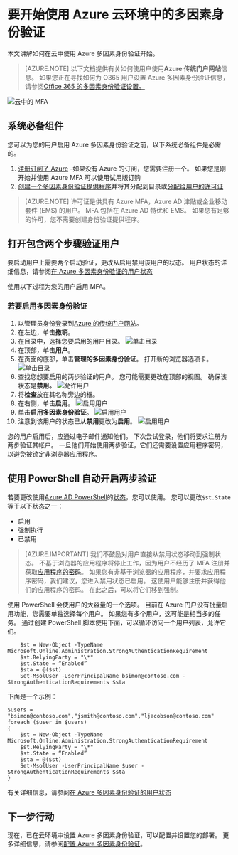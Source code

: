 <properties
    pageTitle="获取在云环境中启动 Azure MFA |Microsoft Azure"
    description="这是介绍如何开始使用 Azure MFA 云中的 Microsoft Azure 的多因素身份验证页。"
    services="multi-factor-authentication"
    documentationCenter=""
    authors="kgremban"
    manager="femila"
    editor="yossib"/>

<tags
    ms.service="multi-factor-authentication"
    ms.workload="identity"
    ms.tgt_pltfrm="na"
    ms.devlang="na"
    ms.topic="get-started-article"
    ms.date="10/17/2016"
    ms.author="kgremban"/>

# <a name="getting-started-with-azure-multi-factor-authentication-in-the-cloud"></a>要开始使用 Azure 云环境中的多因素身份验证
本文讲解如何在云中使用 Azure 多因素身份验证开始。

> [AZURE.NOTE]  以下文档提供有关如何使用户使用**Azure 传统门户网站**信息。 如果您正在寻找如何为 O365 用户设置 Azure 多因素身份验证信息，请参阅[Office 365 的多因素身份验证设置。](https://support.office.com/article/Set-up-multi-factor-authentication-for-Office-365-users-8f0454b2-f51a-4d9c-bcde-2c48e41621c6?ui=en-US&rs=en-US&ad=US)

![云中的 MFA](./media/multi-factor-authentication-get-started-cloud/mfa_in_cloud.png)

## <a name="prerequisites"></a>系统必备组件
您可以为您的用户启用 Azure 多因素身份验证之前，以下系统必备组件是必需的。


1. [注册订阅了 Azure](https://azure.microsoft.com/pricing/free-trial/) -如果没有 Azure 的订阅，您需要注册一个。 如果您是刚开始并使用 Azure MFA 可以使用试用版订购
2. [创建一个多因素身份验证提供程序](multi-factor-authentication-get-started-auth-provider.md)并将其分配到目录或[分配给用户的许可证](multi-factor-authentication-get-started-assign-licenses.md)

> [AZURE.NOTE]  许可证是供具有 Azure MFA，Azure AD 津贴或企业移动套件 (EMS) 的用户。  MFA 包括在 Azure AD 特优和 EMS。 如果您有足够的许可，您不需要创建身份验证提供程序。


## <a name="turn-on-two-step-verification-for-users"></a>打开包含两个步骤验证用户
要启动用户上需要两个启动验证，更改从启用禁用该用户的状态。  用户状态的详细信息，请参阅[在 Azure 多因素身份验证的用户状态](multi-factor-authentication-get-started-user-states.md)

使用以下过程为您的用户启用 MFA。

### <a name="to-turn-on-multi-factor-authentication"></a>若要启用多因素身份验证

1.  以管理员身份登录到[Azure 的传统门户网站](https://manage.windowsazure.com)。
2.  在左边，单击**撤销**。
3.  在目录中，选择您要启用的用户目录。
![单击目录](./media/multi-factor-authentication-get-started-cloud/directory1.png)
4.  在顶部，单击**用户**。
5.  在页面的底部，单击**管理的多因素身份验证**。 打开新的浏览器选项卡。
![单击目录](./media/multi-factor-authentication-get-started-cloud/manage1.png)
6.  查找您想要启用的两步验证的用户。 您可能需要更改在顶部的视图。 确保该状态是**禁用。**
![允许用户](./media/multi-factor-authentication-get-started-cloud/enable1.png)
7.  将**检查**放在其名称旁边的框。
7.  在右侧，单击**启用**。
![启用用户](./media/multi-factor-authentication-get-started-cloud/user1.png)
8.  单击**启用多因素身份验证**。
![启用用户](./media/multi-factor-authentication-get-started-cloud/enable2.png)
9.  注意到该用户的状态已从**禁用**更改为**启用**。
![启用用户](./media/multi-factor-authentication-get-started-cloud/user.png)

您的用户启用后，应通过电子邮件通知他们。 下次尝试登录，他们将要求注册为两步验证其帐户。 一旦他们开始使用两步验证，它们还需要设置应用程序密码，以避免被锁定非浏览器应用程序。


## <a name="use-powershell-to-automate-turning-on-two-step-verification"></a>使用 PowerShell 自动开启两步验证

若要更改使用[Azure AD PowerShell](../powershell-install-configure.md)的[状态](multi-factor-authentication-whats-next.md)，您可以使用。  您可以更改`$st.State`等于以下状态之一︰

- 启用
- 强制执行
- 已禁用  

> [AZURE.IMPORTANT]  我们不鼓励对用户直接从禁用状态移动到强制状态。 不基于浏览器的应用程序将停止工作，因为用户不经历了 MFA 注册并获取[应用程序的密码](multi-factor-authentication-whats-next.md#app-passwords)。 如果您有非基于浏览器的应用程序，并要求应用程序密码，我们建议，您进入禁用状态已启用。 这使用户能够注册并获得他们的应用程序的密码。 在此之后，可以将它们移到强制。

使用 PowerShell 会使用户的大容量的一个选项。 目前在 Azure 门户没有批量启用功能，您需要单独选择每个用户。 如果您有多个用户，这可能是相当多的任务。 通过创建 PowerShell 脚本使用下面，可以循环访问一个用户列表，允许它们。

        $st = New-Object -TypeName Microsoft.Online.Administration.StrongAuthenticationRequirement
        $st.RelyingParty = "\*"
        $st.State = “Enabled”
        $sta = @($st)
        Set-MsolUser -UserPrincipalName bsimon@contoso.com -StrongAuthenticationRequirements $sta

下面是一个示例︰

    $users = "bsimon@contoso.com","jsmith@contoso.com","ljacobson@contoso.com"
    foreach ($user in $users)
    {
        $st = New-Object -TypeName Microsoft.Online.Administration.StrongAuthenticationRequirement
        $st.RelyingParty = "\*"
        $st.State = “Enabled”
        $sta = @($st)
        Set-MsolUser -UserPrincipalName $user -StrongAuthenticationRequirements $sta
    }


有关详细信息，请参阅[在 Azure 多因素身份验证的用户状态](multi-factor-authentication-get-started-user-states.md)

## <a name="next-steps"></a>下一步行动
现在，已在云环境中设置 Azure 多因素身份验证，可以配置并设置您的部署。 更多详细信息，请参阅[配置 Azure 多因素身份验证](multi-factor-authentication-whats-next.md)。
